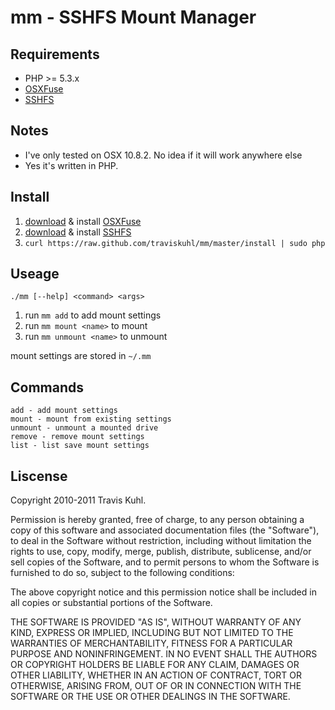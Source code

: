 mm - SSHFS Mount Manager
====================

Requirements
-----------------
 * PHP >= 5.3.x
 * [OSXFuse](https://github.com/osxfuse/osxfuse)
 * [SSHFS](https://github.com/osxfuse/sshfs)

Notes
------------------
 * I've only tested on OSX 10.8.2. No idea if it will work anywhere else
 * Yes it's written in PHP.

Install
-----------------
 1. [download](https://github.com/downloads/osxfuse/osxfuse/OSXFUSE-2.5.4.dmg) & install [OSXFuse](https://github.com/osxfuse/osxfuse)
 2. [download](https://github.com/downloads/osxfuse/sshfs/SSHFS-2.4.1.pkg) & install [SSHFS](https://github.com/osxfuse/sshfs)
 3. `curl https://raw.github.com/traviskuhl/mm/master/install | sudo php`



Useage
-----------------
    ./mm [--help] <command> <args>

 1. run `mm add` to add mount settings
 2. run `mm mount <name>` to mount
 3. run `mm unmount <name>` to unmount

mount settings are stored in `~/.mm`

Commands
----------------
    add - add mount settings
    mount - mount from existing settings
    unmount - unmount a mounted drive
    remove - remove mount settings
    list - list save mount settings

Liscense
----------------
Copyright 2010-2011 Travis Kuhl.

Permission is hereby granted, free of charge, to any person obtaining a copy of this software and associated documentation files (the "Software"), to deal in the Software without restriction, including without limitation the rights to use, copy, modify, merge, publish, distribute, sublicense, and/or sell copies of the Software, and to permit persons to whom the Software is furnished to do so, subject to the following conditions:

The above copyright notice and this permission notice shall be included in all copies or substantial portions of the Software.

THE SOFTWARE IS PROVIDED "AS IS", WITHOUT WARRANTY OF ANY KIND, EXPRESS OR IMPLIED, INCLUDING BUT NOT LIMITED TO THE WARRANTIES OF MERCHANTABILITY, FITNESS FOR A PARTICULAR PURPOSE AND NONINFRINGEMENT. IN NO EVENT SHALL THE AUTHORS OR COPYRIGHT HOLDERS BE LIABLE FOR ANY CLAIM, DAMAGES OR OTHER LIABILITY, WHETHER IN AN ACTION OF CONTRACT, TORT OR OTHERWISE, ARISING FROM, OUT OF OR IN CONNECTION WITH THE SOFTWARE OR THE USE OR OTHER DEALINGS IN THE SOFTWARE.